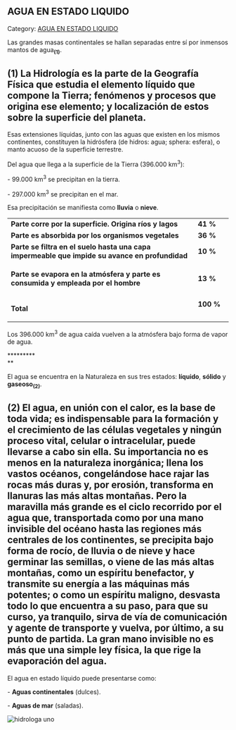 ## AGUA EN ESTADO LIQUIDO

Category: [AGUA EN ESTADO LIQUIDO](http://descubrircorrientes.com.ar/2012/index.php/1488-geografia/5-hidrologia/agua-en-estado-liquido)

Las grandes masas continentales se hallan separadas entre sí por inmensos mantos de agua<sub><strong>(1)</strong></sub>.

## **(1)** La Hidrología es la parte de la Geografía Física que estudia el elemento líquido que compone la Tierra; fenómenos y procesos que origina ese elemento; y localización de estos sobre la superficie del planeta.

Esas extensiones líquidas, junto con las aguas que existen en los mismos continentes, constituyen la hidrósfera (de hidros: agua; sphera: esfera), o manto acuoso de la superficie terrestre.

Del agua que llega a la superficie de la Tierra (396.000 km<sup>3</sup>):

\- 99.000 km<sup>3</sup> se precipitan en la tierra.

\- 297.000 km<sup>3</sup> se precipitan en el mar.

Esa precipitación se manifiesta como **lluvia** o **nieve**.

<table><tbody><tr><td><span><strong><span><span><span>Parte corre por la superficie. Origina ríos y lagos</span></span></span></strong></span></td><td><span><strong><span><span><span>41 %</span></span></span></strong></span></td></tr><tr><td><span><strong><span><span>Parte es absorbida por los organismos vegetales</span></span></strong></span></td><td><span><strong><span><span>36 %</span></span></strong></span></td></tr><tr><td><span><strong><span><span>Parte se filtra en el suelo hasta una capa impermeable que impide su avance en profundidad</span></span></strong></span></td><td><span><strong><span>10 %</span></strong></span></td></tr><tr><td><p><span><strong><span><span><span>Parte se evapora en la atmósfera y parte es consumida y empleada por el hombre</span></span></span></strong></span></p></td><td><span><strong><span>13 %</span></strong></span></td></tr><tr><td><p><strong><span><span><span><span>Total</span></span></span></span></strong></p></td><td><span><strong><span>100 % </span></strong>&nbsp;&nbsp;&nbsp;&nbsp;&nbsp;&nbsp;&nbsp;&nbsp;<br></span></td></tr></tbody></table>

Los 396.000 km<sup>3</sup> de agua caída vuelven a la atmósfera bajo forma de vapor de agua.

**\*\*\*\*\*\*\*  
**

El agua se encuentra en la Naturaleza en sus tres estados: **líquido**, **sólido** y **gaseoso**<sub><strong>(2)</strong></sub>.

## **(2)** El agua, en unión con el calor, es la base de toda vida; es indispensable para la formación y el crecimiento de las células vegetales y ningún proceso vital, celular o intracelular, puede llevarse a cabo sin ella. Su importancia no es menos en la naturaleza inorgánica; llena los vastos océanos, congelándose hace rajar las rocas más duras y, por erosión, transforma en llanuras las más altas montañas. Pero la maravilla más grande es el ciclo recorrido por el agua que, transportada como por una mano invisible del océano hasta las regiones más centrales de los continentes, se precipita bajo forma de rocío, de lluvia o de nieve y hace germinar las semillas, o viene de las más altas montañas, como un espíritu benefactor, y transmite su energía a las máquinas más potentes; o como un espíritu maligno, desvasta todo lo que encuentra a su paso, para que su curso, ya tranquilo, sirva de vía de comunicación y agente de transporte y vuelva, por último, a su punto de partida. La gran mano invisible no es más que una simple ley física, la que rige la evaporación del agua.

El agua en estado líquido puede presentarse como:

\- **Aguas continentales** (dulces).

\- **Aguas de mar** (saladas).

![hidrologa uno](http://descubrircorrientes.com.ar/2012/index.php/1488-geografia/5-hidrologia/images/fotos_de_geografia/hidrologa%20uno.jpg)